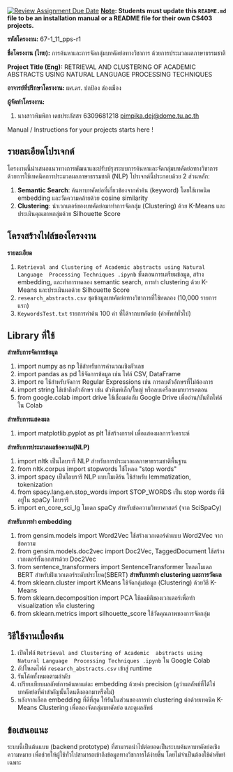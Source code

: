 [![Review Assignment Due Date](https://classroom.github.com/assets/deadline-readme-button-22041afd0340ce965d47ae6ef1cefeee28c7c493a6346c4f15d667ab976d596c.svg)](https://classroom.github.com/a/w8H8oomW)
**<ins>Note</ins>: Students must update this `README.md` file to be an installation manual or a README file for their own CS403 projects.**

**รหัสโครงงาน:** 67-1_11_pps-r1

**ชื่อโครงงาน (ไทย):** การค้นหาและการจัดกลุ่มบทคัดย่อทางวิชาการ ด้วยการประมวลผลภาษาธรรมชาติ 

**Project Title (Eng):** RETRIEVAL AND CLUSTERING OF ACADEMIC ABSTRACTS USING 
NATURAL LANGUAGE PROCESSING TECHNIQUES 

**อาจารย์ที่ปรึกษาโครงงาน:** ผศ.ดร. ปกป้อง ส่องเมือง  

**ผู้จัดทำโครงงาน:**
1. นางสาวพิมพิกา เดชประภัสสร  6309681218  pimpika.dej@dome.tu.ac.th
   
Manual / Instructions for your projects starts here !
## รายละเอียดโปรเจกต์
โครงงานนี้นำเสนอแนวทางการพัฒนาและปรับปรุงระบบการค้นหาและจัดกลุ่มบทคัดย่อทางวิชาการ ด้วยการใช้เทคนิคการประมวลผลภาษาธรรมชาติ (NLP)
โปรเจกต์นี้ประกอบด้วย 2 ส่วนหลัก:
1. **Semantic Search**: ค้นหาบทคัดย่อที่เกี่ยวข้องจากคำค้น (keyword) โดยใช้เทคนิค embedding และวัดความคล้ายด้วย cosine similarity
2. **Clustering**: นำเวกเตอร์ของบทคัดย่อมาทำการจัดกลุ่ม (Clustering) ด้วย K-Means และประเมินคุณภาพกลุ่มด้วย Silhouette Score

## โครงสร้างไฟล์ของโครงงาน

**รายละเอียด**
1. `Retrieval and Clustering of Academic abstracts using Natural Language  Processing Techniques .ipynb` ขั้นตอนการเตรียมข้อมูล, สร้าง embedding, และทำการทดลอง semantic search,  การทำ clustering ด้วย K-Means และประเมินผลด้วย Silhouette Score 
2. `research_abstracts.csv` ชุดข้อมูลบทคัดย่อทางวิชาการที่ใช้ทดลอง (10,000 รายการแรก)
3. `KeywordsTest.txt` รายการคำค้น 100 คำ ที่ได้จากบทคัดย่อ (คำศัพท์ทั่วไป)

## Library ที่ใช้
**สำหรับการจัดการข้อมูล**
1. import numpy as np ใช้สำหรับการคำนวณเชิงตัวเลข
2. import pandas as pd ใช้จัดการข้อมูล เช่น ไฟล์ CSV, DataFrame
3. import re ใช้สำหรับจัดการ Regular Expressions เช่น การลบตัวอักษรที่ไม่ต้องการ
4. import string ใช้เข้าถึงตัวอักษร เช่น ตัวพิมพ์เล็ก/ใหญ่ หรือลบเครื่องหมายวรรคตอน
5. from google.colab import drive	ใช้เชื่อมต่อกับ Google Drive เพื่ออ่าน/บันทึกไฟล์ใน Colab
   
**สำหรับการแสดงผล**
1. import matplotlib.pyplot as plt	ใช้สร้างกราฟ เพื่อแสดงผลการวิเคราะห์
   
**สำหรับการประมวลผลข้อความ(NLP)**
1. import nltk	เป็นไลบรารี NLP สำหรับการประมวลผลภาษาธรรมชาติพื้นฐาน
2. from nltk.corpus import stopwords	ใช้โหลด "stop words"
3. import spacy	เป็นไลบรารี NLP แบบโมเดิร์น ใช้สำหรับ lemmatization, tokenization
4. from spacy.lang.en.stop_words import STOP_WORDS	เป็น stop words ที่มีอยู่ใน spaCy ไลบรารี
5. import en_core_sci_lg	โมเดล spaCy สำหรับข้อความวิทยาศาสตร์ (จาก SciSpaCy)
   
**สำหรับการทำ embedding**
1. from gensim.models import Word2Vec	ใช้สร้างเวกเตอร์คำแบบ Word2Vec จากข้อความ
2. from gensim.models.doc2vec import Doc2Vec, TaggedDocument	ใช้สร้างเวกเตอร์ทั้งเอกสารด้วย Doc2Vec
3. from sentence_transformers import SentenceTransformer	โหลดโมเดล BERT สำหรับฝังเวกเตอร์ระดับประโยค(SBERT)
**สำหรับการทำ clustering และการวัดผล**
1. from sklearn.cluster import KMeans	ใช้จัดกลุ่มข้อมูล (Clustering) ด้วยวิธี K-Means
2. from sklearn.decomposition import PCA	ใช้ลดมิติของเวกเตอร์เพื่อทำ visualization หรือ clustering
3. from sklearn.metrics import silhouette_score	ใช้วัดคุณภาพของการจัดกลุ่ม

## วิธีใช้งานเบื้องต้น

1. เปิดไฟล์ `Retrieval and Clustering of Academic  abstracts using Natural Language  Processing Techniques .ipynb` ใน Google Colab
2. อัปโหลดไฟล์ `research_abstracts.csv` เข้าสู่ runtime
3. รันโค้ดทั้งหมดตามลำดับ
4. เปรียบเทียบผลลัพธ์การค้นหาแต่ละ embedding ด้วยค่า precision (ดูว่าผลลัพธ์ที่ได้ใช่บทคัดย่อที่คำสำคัญนั้นโดนดึงออกมาหรือไม่)
5. หลังจากเลือก embedding ที่ดีที่สุด ให้รันในส่วนของการทำ clustering ต่อด้วยเทคนิค K-Means Clustering เพื่อลองจัดกลุ่มบทคัดย่อ และดูผลลัพธ์

## ข้อเสนอแนะ

ระบบนี้เป็นต้นแบบ (backend prototype) ที่สามารถนำไปต่อยอดเป็นระบบค้นหาบทคัดย่อเชิงความหมาย เพื่อช่วยให้ผู้ใช้ทั่วไปสามารถเข้าถึงข้อมูลทางวิชาการได้ง่ายขึ้น โดยไม่จำเป็นต้องใช้คำศัพท์เฉพาะ
